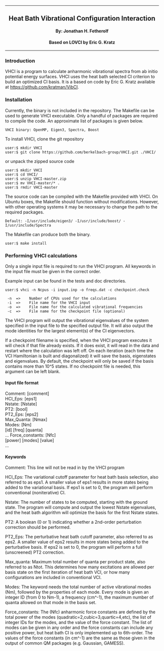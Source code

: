[//]: # (Mixture of GitHub markdown and HTML. HTML is needed for formatting.)

***
<div align=center> <h2>
Heat Bath Vibrational Configuration Interaction
</h2> </div>

<div align=center> <h4> By: Jonathan H. Fetherolf </h4> </div>
<div align=center> <h4> Based on LOVCI by Eric G. Kratz </h4> </div>

***

### Introduction

VHCI is a program to calculate anharmonic vibrational spectra from ab initio potential energy surfaces.  VHCI uses the heat bath selected CI criterion to build an optimized CI basis.  It is a based on code by Eric G. Kratz available at https://github.com/kratman/VibCI.

### Installation

Currently, the binary is not included in the repository. The Makefile can be
used to generate VHCI executable. Only a handful of packages are
required to compile the code. An approximate list of packages is given below.
```
VHCI binary: OpenMP, Eigen3, Spectra, Boost
```

To install VHCI, clone the git repository
```
user:$ mkdir VHCI
user:$ git clone https://github.com/berkelbach-group/VHCI.git ./VHCI/
```

or unpack the zipped source code
```
user:$ mkdir VHCI
user:$ cd VHCI/
user:$ unzip VHCI-master.zip
user:$ mv VHCI-master/* .
user:$ rmdir VHCI-master
```

The source code can be compiled with the Makefile provided with VHCI.
On Ubuntu boxes, the Makefile should function without modifications. However,
with other operating systems it may be necessary to change the path to the required packages.
```
Default: -I/usr/include/eigen3/ -I/usr/include/boost/ -I/usr/include/Spectra
```

The Makefile can produce both the binary.
```
user:$ make install
```

### Performing VHCI calculations

Only a single input file is required to run the VHCI program. All keywords
in the input file must be given in the correct order.

Example input can be found in the tests and doc directories.
```
user:$ vhci -n Ncpus -i input.inp -o freqs.dat -c checkpoint.check

 -n  =>    Number of CPUs used for the calculations
 -i  =>    File name for the VHCI input
 -o  =>    File name for the calculated vibrational frequencies
 -c  =>    File name for the checkpoint file (optional)
```
The VHCI program will output the vibrational eigenvalues of the system specified in 
the input file to the specified output file. It will also output the mode 
identities for the largest element(s) of the CI eigenvectors.

If a checkpoint filename is specified, when the VHCI program executes it will check 
if that file already exists.  If it does exist, it will read in the data and restart 
where the calculation was left off.  On each iteration (each time the VCI 
Hamiltonian is built and diagonalized) it will save the basis, eigenstates and 
eigenvalues.  By default, the checkpoint will only be saved if the basis contains 
more than 10^5 states.  If no checkpoint file is needed, this argument can be 
left blank.

#### Input file format 

Comment: [comment] <br>
HCI_Eps: [eps1] <br>
Nstate: [Nstate] <br>
PT2: [bool] <br>
PT2_Eps: [eps2] <br>
Max_Quanta: [Nmax] <br>
Modes: [Nm] <br>
 [id] [freq] [quanta] <br>
 ...
Force_constants: [Nfc] <br>
 [power] [modes] [value] <br>
 ...

#### Keywords

Comment: This line will not be read in by the VHCI program

HCI_Eps: The variational cutoff parameter for heat bath basis selection, 
also referred to as eps1.  A smaller value of eps1 results in more states 
being added to the variational basis.  If eps1 is set to 0, the program 
will perform conventional (noniterative) CI.

Nstate: The number of states to be computed, starting with the ground 
state.  The program will compute and output the lowest Nstate eigenvalues, 
and the heat bath algorithm will optimize the basis for the first Nstate 
states. 

PT2: A boolean (0 or 1) indicating whether a 2nd-order perturbation 
correction should be performed.

PT2_Eps: The perturbative heat bath cutoff parameter, also referred to as 
eps2.  A smaller value of eps2 results in more states being added to the 
perturbative basis.  If eps2 is set to 0, the program will perform a full 
(unscreened) PT2 correction.

Max_quanta:  Maximum total number of quanta per product state, also 
referred to as Ntot.  This determines how many excitations are allowed per 
basis state on the first iteration of heat bath VCI, or how many 
configurations are included in conventional VCI.

Modes: The keyword needs the total number of active vibrational modes (Nm),
followed by the properties of each mode. Every mode is given an integer ID 
(from 0 to Nm-1), a frequency (cm^-1), the maximum number of quanta allowed 
on that mode in the basis set.

Force_constants: The (Nfc) anharmonic force constants are defined by the
total power of the modes (quadratic=2,cubic=3,quartic=4,etc), the list of
integer IDs for the modes, and the value of the force constant. The list of
modes can be given in any order and the force constants can include any
positive power, but heat bath CI is only implemented up to 6th-order. 
The values of the force constants (in cm^-1) are the same as those 
given in the output of common QM packages (e.g. Gaussian, GAMESS).
